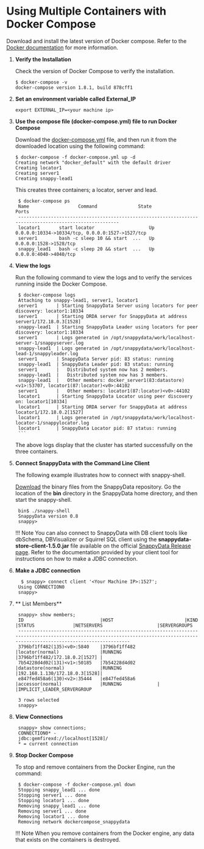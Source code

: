 # Using Multiple Containers with Docker Compose

Download and install the latest version of Docker compose. Refer to the [Docker documentation](https://docs.docker.com/compose/install/) for more information.

1. **Verify the Installation**

	Check the version of Docker Compose to verify the installation.
    
    ```
 	$ docker-compose -v
 	docker-compose version 1.8.1, build 878cff1
    ```
 	
2. **Set an environment variable called External_IP**
	
    ```
 	export EXTERNAL_IP=<your machine ip>
    ```
 	 
3. **Use the compose file (docker-compose.yml) file to run Docker Compose**

 	Download the [docker-compose.yml](https://raw.githubusercontent.com/SnappyDataInc/snappy-cloud-tools/master/docker/docker-compose.yml) file, and then run it from the downloaded location using the following command:

 	```
 	$ docker-compose -f docker-compose.yml up -d
 	Creating network "docker_default" with the default driver
 	Creating locator1
 	Creating server1
 	Creating snappy-lead1
 	```

	This creates three containers; a locator, server and lead. 

 		
		$ docker-compose ps
		Name                  Command               State                        Ports                       
		--------------------------------------------------------------------------------------------------------
		locator1       start locator                    Up      0.0.0.0:10334->10334/tcp, 0.0.0.0:1527->1527/tcp 
		server1        bash -c sleep 10 && start  ...   Up      0.0.0.0:1528->1528/tcp                           
		snappy_lead1   bash -c sleep 20 && start  ...   Up      0.0.0.0:4040->4040/tcp                           
		

4. **View the logs**

     Run the following command to view the logs and to verify the services running inside the Docker Compose.
 		
 		$ docker-compose logs
 		Attaching to snappy-lead1, server1, locator1
 		server1       | Starting SnappyData Server using locators for peer discovery: locator1:10334
 		server1       | Starting DRDA server for SnappyData at address server1/172.18.0.3[1528]
 		snappy-lead1  | Starting SnappyData Leader using locators for peer discovery: locator1:10334
 		server1       | Logs generated in /opt/snappydata/work/localhost-server-1/snappyserver.log
 		snappy-lead1  | Logs generated in /opt/snappydata/work/localhost-lead-1/snappyleader.log
 		server1       | SnappyData Server pid: 83 status: running
 		snappy-lead1  | SnappyData Leader pid: 83 status: running
 		server1       |   Distributed system now has 2 members.
 		snappy-lead1  |   Distributed system now has 3 members.
 		snappy-lead1  |   Other members: docker_server1(83:datastore)<v1>:53707, locator1(87:locator)<v0>:44102
 		server1       |   Other members: locator1(87:locator)<v0>:44102
 		locator1      | Starting SnappyData Locator using peer discovery on: locator1[10334]
 		locator1      | Starting DRDA server for SnappyData at address locator1/172.18.0.2[1527]
 		locator1      | Logs generated in /opt/snappydata/work/localhost-locator-1/snappylocator.log
 		locator1      | SnappyData Locator pid: 87 status: running
 		```

	The above logs display that the cluster has started successfully on the three containers.

5. **Connect SnappyData with the Command Line Client**

	The following example illustrates how to connect with snappy-shell. 
 
 	[Download](https://github.com/SnappyDataInc/snappydata/releases/download/v0.8/snappydata-0.8-bin.tar.gz) the binary files from the SnappyData repository. Go the location of the **bin** directory in the SnappyData home directory, and then start the snappy-shell.

		bin$ ./snappy-shell
 		SnappyData version 0.8
 		snappy>
 		
	!!! Note
		You can also connect to SnappyData with DB client tools like dbSchema, DBVisualizer or Squirrel SQL client using the **snappydata-store-client-1.5.0.jar** file available on the official [SnappyData Release page](#https://github.com/SnappyDataInc/snappydata/releases). Refer to the documentation provided by your client tool for instructions on how to make a JDBC connection.
 
6. **Make a JDBC connection**

		 $ snappy> connect client '<Your Machine IP>:1527';
 		Using CONNECTION0
 		snappy>

 
7. ** List Members**
 		
 		snappy> show members;
 		ID                            |HOST                          |KIND                          |STATUS              |NETSERVERS                    |SERVERGROUPS
 		-------------------------------------------------------------------------------------------------------------------------------------------------------------------------------
 		3796bf1ff482(135)<v0>:5840    |3796bf1ff482                  |locator(normal)               |RUNNING             |3796bf1ff482/172.18.0.2[1527] |
 		7b54228d4d02(131)<v1>:50185   |7b54228d4d02                  |datastore(normal)             |RUNNING             |192.168.1.130/172.18.0.3[1528]|
 		e847fed458a6(130)<v2>:35444   |e847fed458a6                  |accessor(normal)              |RUNNING             |                              |IMPLICIT_LEADER_SERVERGROUP
		
 		3 rows selected
 		snappy>
		

8. **View Connections**
		
 		snappy> show connections;
 		CONNECTION0* -
  		jdbc:gemfirexd://localhost[1528]/
 		* = current connection
 		
9. **Stop Docker Compose**

	To stop and remove containers from the Docker Engine, run the command:
		
 		$ docker-compose -f docker-compose.yml down
 		Stopping snappy_lead1 ... done
 		Stopping server1 ... done
 		Stopping locator1 ... done
 		Removing snappy_lead1 ... done
 		Removing server1 ... done
 		Removing locator1 ... done
 		Removing network dockercompose_snappydata
 
	!!! Note 
 		When you remove containers from the Docker engine, any data that exists on the containers is destroyed. 
